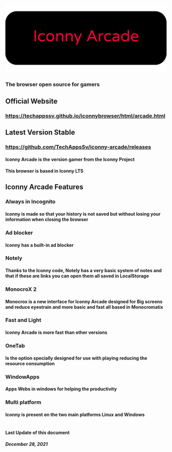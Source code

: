 # ![Esta es una imagen de ejemplo](iconny_banner.png)

### The browser open source for gamers

## Official Website
### https://techappssv.github.io/iconnybrowser/html/arcade.html
## Latest Version Stable
### https://github.com/TechAppsSv/iconny-arcade/releases

#### Iconny Arcade is the version gamer from the Iconny Project 
#### This browser is based in Iconny LTS

## Iconny Arcade Features
### Always in Incognito
#### Iconny is made so that your history is not saved but without losing your information when closing the browser
### Ad blocker
#### Iconny has a built-in ad blocker
### Notely
#### Thanks to the Iconny code, Notely has a very basic system of notes and that if these are links you can open them all saved in LocalStorage

### MonocroX 2
#### Monocrox is a new interface for Iconny Arcade designed for Big screens and reduce eyestrain and more basic and fast all based in Monocromatix


### Fast and Light
#### Iconny Arcade is more fast than other versions

### OneTab
#### Is the option specially designed for use with playing reducing the resource consumption

### WindowApps
#### Apps Webs in windows for helping the productivity

### Multi platform
#### Iconny is present on the two main platforms Linux and Windows



#
#### Last Update of this document
##### December 28, 2021


